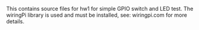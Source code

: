 This contains source files for hw1 for simple GPIO switch and LED test. The wiringPi library is used and must be installed, see: wiringpi.com for more details.
